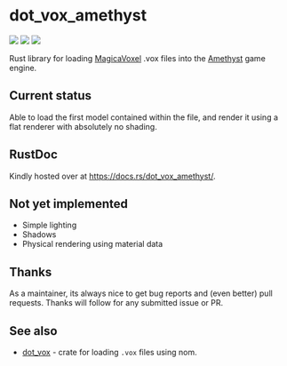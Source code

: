 # dot_vox_amethyst

![](https://img.shields.io/crates/v/dot_vox_amethyst.svg)
![](https://travis-ci.org/davidedmonds/dot_vox_amethyst.svg?branch=master)
![](https://docs.rs/dot_vox_amethyst/badge.svg)

Rust library for loading [MagicaVoxel](https://ephtracy.github.io/) .vox files into the
[Amethyst](https://amethyst.rs) game engine.

## Current status

Able to load the first model contained within the file, and render it using a flat renderer
with absolutely no shading.

## RustDoc

Kindly hosted over at https://docs.rs/dot_vox_amethyst/.

## Not yet implemented

* Simple lighting
* Shadows
* Physical rendering using material data

## Thanks

As a maintainer, its always nice to get bug reports and (even better) pull requests. Thanks
will follow for any submitted issue or PR.

## See also

* [dot_vox](https://github.com/davidedmonds/dot_vox) - crate for loading `.vox` files using
  nom. 